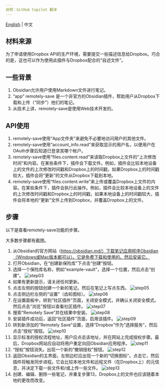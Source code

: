 ```yaml
---
说明：GitHub Copilot 翻译
---
```

[English](/docs/dropbox_review_material/README.md) | 中文  

## 材料来源

为了申请使用Dropbox API的生产环境，需要提交一些描述信息给Dropbox。巧合的是，这也可以作为使用此插件与Dropbox配合的“自述文件”。

## 一些背景

1. Obsidian允许用户使用Markdown文件进行笔记。
2. “app” remotely-save 是一个非官方的Obsidian插件，帮助用户从Dropbox下载和上传（“同步”）他们的笔记。
3. 从技术上讲，remotely-save是使用Web技术开发的。

## API使用

1. remotely-save使用“App文件夹”来避免不必要地访问用户的其他文件。
2. remotely-save使用“account_info.read”来获取显示的用户名，以便用户在OAuth步骤后知道已登录其哪个帐户。
3. remotely-save使用“files.content.read”来读取Dropbox上文件的“上次修改时间”和内容。在某些条件下，插件会下载文件。例如，插件会比较本地设备上的文件的上次修改时间戳和Dropbox上的时间戳，如果Dropbox上的时间戳较大，插件会将“更新”的文件从Dropbox下载到本地。
4. remotely-save使用“files.content.write”来上传或覆盖Dropbox上文件的内容。在某些条件下，插件会执行此操作。例如，插件会比较本地设备上的文件的上次修改时间戳和Dropbox上的时间戳，如果本地设备上的时间戳较大，插件会将本地的“更新”文件上传到Dropbox，并覆盖Dropbox上的文件。

## 步骤

以下是查看remotely-save功能的步骤。

大多数步骤都有截图。

1. 从Obsidian的官方网站（https://obsidian.md/）下载笔记应用程序Obsidian（Windows或Mac版本都可以）。它是免费下载和使用的。然后安装它。
2. 打开Obsidian，在“创建新保险库”下点击“创建”按钮。
3. 选择一个保险库名称，例如“example-vault”，选择一个位置，然后点击“创建”。
   ![step03](./attachments/step03.png)
4. 如果有更新提示，请关闭任何更新。
5. 点击左侧的按钮创建一个新的笔记。然后在笔记上写点东西。
   ![step05](./attachments/step05.png)
6. 点击侧边栏左侧的“设置”（齿轮图标）。
   ![step06](./attachments/step06.png)
7. 在设置面板中，转到“社区插件”页面，关闭安全模式，并确认关闭安全模式。然后点击“浏览”按钮以查看社区插件。
   ![step07](./attachments/step07.png)
8. 搜索“Remotely Save”并在结果中安装。
   ![step08](./attachments/step08.png)
9. 安装插件成功后，返回“社区插件”页面，启用该插件。
   ![step09](./attachments/step09.png)
10. 转到新添加的“Remotely Save”设置，选择“Dropbox”作为“选择服务”，然后点击“授权”按钮。
    ![step10](./attachments/step10.png)
11. 显示标准的授权流程地址，用户应点击该地址，并在网站上完成授权步骤。最后，Dropbox网站应自动将用户重定向回Obsidian应用程序。
    ![step11](./attachments/step11.png)
12. “授权”按钮消失。出现一个新的“撤销授权”按钮。
    ![step12](./attachments/step12.png)
13. 返回Obsidian的主界面，左侧边栏应出现一个新的“切换图标”。点击它，然后插件将触发同步进程。它会比较本地文件和远程文件（在Dropbox上）的元信息，并决定下载一些文件和/或上传一些文件。
    ![step13](./attachments/step13.png)
14. 创建、编辑、删除一些笔记，并重复步骤13，Dropbox上的文件也应该随着本地的更改而改变。
